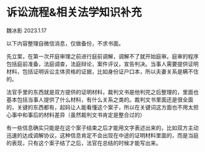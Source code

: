 # 诉讼流程&相关法学知识补充

魏冰影	2023.1.17

以下内容整理自微信消息，仅做备份，不求书面。



先立案，在第一次开庭审理之前进行庭前调解，调解不了就开始庭审。庭审的程序包括庭前准备，法庭调查，法庭辩论，案件评议，宣告判决。当事人需要提供证明材料，包括证明诉讼主体资格的证据，比如身份证户口本，所以夫妻关系是瞒不住的。

法官手里的东西就是双方提供的证明材料，裁判文书是他判完之后整理的，里面也基本包括当事人提供了什么材料，有什么关系之类的。裁判文书里面还是很全面的，关键的东西都有，起码让人能看懂这个案子，所以在关键词这方面也不用太担心事中和事后的材料差异（虽然裁判文书肯定是整合过的）

有一些信息确实只能是在这个案子结束之后才能用文字表述出来的，比如双方主动迅速的达成调解协议，这种信息肯定不会出现在中途的证明材料里面的，而是当庭的表现，只有这个案子结了之后，法官在总结的时候才能写出来。